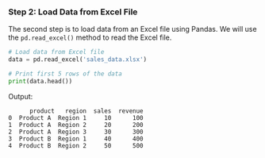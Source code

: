 ### Step 2: Load Data from Excel File

The second step is to load data from an Excel file using Pandas. We will use the `pd.read_excel()` method to read the Excel file.

```python
# Load data from Excel file
data = pd.read_excel('sales_data.xlsx')

# Print first 5 rows of the data
print(data.head())
```

Output:

```
      product   region  sales  revenue
0  Product A  Region 1     10      100
1  Product A  Region 2     20      200
2  Product A  Region 3     30      300
3  Product B  Region 1     40      400
4  Product B  Region 2     50      500
```
